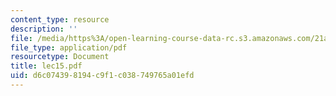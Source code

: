 ```yaml
---
content_type: resource
description: ''
file: /media/https%3A/open-learning-course-data-rc.s3.amazonaws.com/21a-441-the-conquest-of-america-spring-2004/d6c074398194c9f1c038749765a01efd_lec15.pdf
file_type: application/pdf
resourcetype: Document
title: lec15.pdf
uid: d6c07439-8194-c9f1-c038-749765a01efd
---
```

